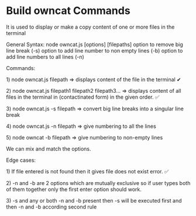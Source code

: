 # Build owncat Commands

It is used to display or make a copy content of one or more files in the terminal

General Syntax: node owncat.js [options] [filepaths] option to remove big line break (-s) option to add line number to non empty lines (-b) option to add line numbers to all lines (-n)

Commands:

<p>1) node owncat.js filepath => displays content of the file in the terminal ✔</p>
<p>2) node owncat.js filepath1 filepath2 filepath3... => displays content of all files in the terminal in (contactinated form) in the given order. ✅</p>
<p>3) node owncat.js -s filepath => convert big line breaks into a singular line break</p>
<p>4) node owncat.js -n filepath => give numbering to all the lines</p>
<p>5) node owncat -b filepath => give numbering to non-empty lines</p>
We can mix and match the options.

Edge cases:

<p>1) If file entered is not found then it gives file does not exist error. ✅</p>
<p>2) -n and -b are 2 options which are mutually exclusive so if user types both of them together only the first enter option should work.</p>
<p>3) -s and any or both -n and -b present then -s will be executed first and then -n and -b according second rule</p>
